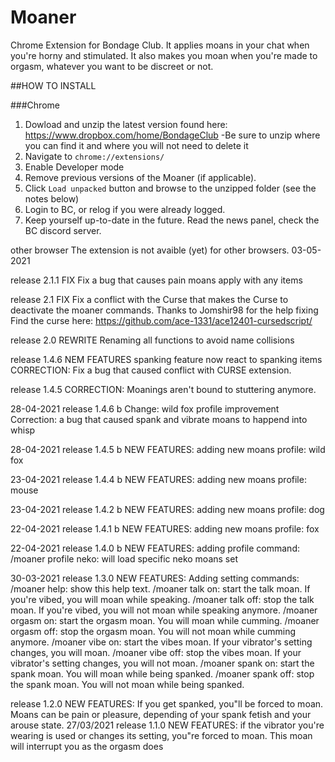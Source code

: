 # Moaner
 Chrome Extension for Bondage Club. It applies moans in your chat when you're horny and stimulated. It also makes you moan when you're made to orgasm, whatever you want to be discreet or not.
 


##HOW TO INSTALL

###Chrome
1. Dowload and unzip the latest version found here: https://www.dropbox.com/home/BondageClub
	-Be sure to unzip where you can find it and where you will not need to delete it
2. Navigate to `chrome://extensions/`
3. Enable Developer mode
4. Remove previous versions of the Moaner (if applicable).
5. Click `Load unpacked` button and browse to the unzipped folder (see the notes below)
6. Login to BC, or relog if you were already logged.
7. Keep yourself up-to-date in the future. Read the news panel, check the BC discord server.
	
other browser 
	The extension is not avaible (yet) for other browsers. 03-05-2021

release 2.1.1
FIX
	Fix a bug that causes pain moans apply with any items

release 2.1
FIX
	Fix a conflict with the Curse that makes the Curse to deactivate the moaner commands.
	Thanks to Jomshir98 for the help fixing
	Find the curse here: https://github.com/ace-1331/ace12401-cursedscript/

release 2.0 
REWRITE
	Renaming all functions to avoid name collisions 

release 1.4.6 
NEM FEATURES
	spanking feature now react to spanking items
CORRECTION:
	Fix a bug that caused conflict with CURSE extension.	

release 1.4.5 
CORRECTION:
	Moanings aren't bound to stuttering anymore.
	
28-04-2021
release 1.4.6 b
Change: 
	wild fox profile improvement
Correction: 
	a bug that caused spank and vibrate moans to happend into whisp
	
28-04-2021
release 1.4.5 b
NEW FEATURES:
	adding new moans profile: wild fox
	
23-04-2021
release 1.4.4 b
NEW FEATURES:
	adding new moans profile: mouse
	
23-04-2021
release 1.4.2 b
NEW FEATURES:
	adding new moans profile: dog
	
22-04-2021
release 1.4.1 b
NEW FEATURES:
	adding new moans profile: fox
	
22-04-2021
release 1.4.0 b
NEW FEATURES:
	adding profile command:
		/moaner profile neko: will load specific neko moans set

30-03-2021
release 1.3.0
NEW FEATURES:
	Adding setting commands:
		/moaner help: show this help text.
		/moaner talk on: start the talk moan. If you're vibed, you will moan while speaking.
		/moaner talk off: stop the talk moan. If you're vibed, you will not moan while speaking anymore.
		/moaner orgasm on: start the orgasm moan. You will moan while cumming.
		/moaner orgasm off: stop the orgasm moan. You will not moan while cumming anymore.
		/moaner vibe on: start the vibes moan. If your vibrator's setting changes, you will moan.
		/moaner vibe off: stop the vibes moan. If your vibrator's setting changes, you will not moan.
		/moaner spank on: start the spank moan. You will moan while being spanked.
		/moaner spank off: stop the spank moan. You will not moan while being spanked.
	
release 1.2.0
NEW FEATURES:
	If you get spanked, you"ll be forced to moan. Moans can be pain or pleasure, depending of your spank fetish and your arouse state.
27/03/2021
release 1.1.0
NEW FEATURES:
	if the vibrator you're wearing is used or changes its setting, you"re forced to moan. This moan will interrupt you as the orgasm does